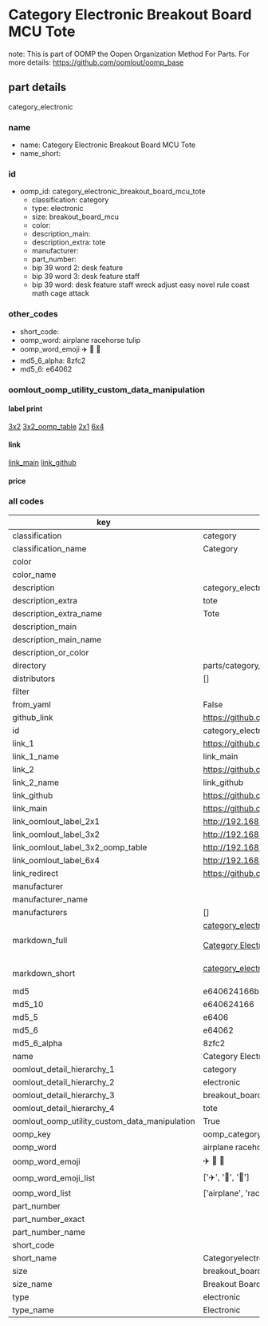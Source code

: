 # Category Electronic Breakout Board MCU Tote  

note: This is part of OOMP the Oopen Organization Method For Parts. For more details: https://github.com/oomlout/oomp_base

##  part details
  



category_electronic



### name
* name: Category Electronic Breakout Board MCU Tote
* name_short: 
### id
* oomp_id: category_electronic_breakout_board_mcu_tote
  * classification: category
  * type: electronic
  * size: breakout_board_mcu
  * color: 
  * description_main: 
  * description_extra: tote
  * manufacturer: 
  * part_number: 
  * bip 39 word 2: desk feature
  * bip 39 word 3: desk feature staff
  * bip 39 word: desk feature staff wreck adjust easy novel rule coast math cage attack

### other_codes
* short_code: 
* oomp_word: airplane racehorse tulip
* oomp_word_emoji :airplane: :racehorse: :tulip:
* md5_6_alpha: 8zfc2
* md5_6: e64062






### oomlout_oomp_utility_custom_data_manipulation
#### label print
[3x2](http://192.168.1.245:1112/?label=oomp%208zfc2)
[3x2_oomp_table](http://192.168.1.108:1112/?label=oomp%208zfc2)
[2x1](http://192.168.1.242:1112/?label=oomp%208zfc2)
[6x4](http://192.168.1.55:1112/?label=oomp%208zfc2)    

#### link

[link_main](https://github.com/oomlout/oomlout_oomp_version_1_messy/tree/main/parts/category_electronic_breakout_board_mcu_tote) [link_github](https://github.com/oomlout/oomlout_oomp_version_1_messy/tree/main/parts/category_electronic_breakout_board_mcu_tote)                             

#### price







### all codes 
| key | value |  
| --- | --- |  
| classification | category |  
| classification_name | Category |  
| color |  |  
| color_name |  |  
| description | category_electronic |  
| description_extra | tote |  
| description_extra_name | Tote |  
| description_main |  |  
| description_main_name |  |  
| description_or_color |   |  
| directory | parts/category_electronic_breakout_board_mcu_tote |  
| distributors | [] |  
| filter |  |  
| from_yaml | False |  
| github_link | https://github.com/oomlout/oomlout_oomp_part_src/tree/main/parts/category_electronic_breakout_board_mcu_tote |  
| id | category_electronic_breakout_board_mcu_tote |  
| link_1 | https://github.com/oomlout/oomlout_oomp_version_1_messy/tree/main/parts/category_electronic_breakout_board_mcu_tote |  
| link_1_name | link_main |  
| link_2 | https://github.com/oomlout/oomlout_oomp_version_1_messy/tree/main/parts/category_electronic_breakout_board_mcu_tote |  
| link_2_name | link_github |  
| link_github | https://github.com/oomlout/oomlout_oomp_version_1_messy/tree/main/parts/category_electronic_breakout_board_mcu_tote |  
| link_main | https://github.com/oomlout/oomlout_oomp_version_1_messy/tree/main/parts/category_electronic_breakout_board_mcu_tote |  
| link_oomlout_label_2x1 | http://192.168.1.242:1112/?label=oomp%208zfc2 |  
| link_oomlout_label_3x2 | http://192.168.1.245:1112/?label=oomp%208zfc2 |  
| link_oomlout_label_3x2_oomp_table | http://192.168.1.108:1112/?label=oomp%208zfc2 |  
| link_oomlout_label_6x4 | http://192.168.1.55:1112/?label=oomp%208zfc2 |  
| link_redirect | https://github.com/oomlout/oomlout_oomp_version_1_messy/tree/main/parts/category_electronic_breakout_board_mcu_tote |  
| manufacturer |  |  
| manufacturer_name |  |  
| manufacturers | [] |  
| markdown_full | [category_electronic_breakout_board_mcu_tote](none)<br>[](none)<br>[Category Electronic Breakout Board Mcu Tote](none)<br><br> |  
| markdown_short | [category_electronic_breakout_board_mcu_tote](none)<br><br> |  
| md5 | e640624166bd32e11701cfe3a81509df |  
| md5_10 | e640624166 |  
| md5_5 | e6406 |  
| md5_6 | e64062 |  
| md5_6_alpha | 8zfc2 |  
| name | Category Electronic Breakout Board MCU Tote |  
| oomlout_detail_hierarchy_1 | category |  
| oomlout_detail_hierarchy_2 | electronic |  
| oomlout_detail_hierarchy_3 | breakout_board_mcu |  
| oomlout_detail_hierarchy_4 | tote |  
| oomlout_oomp_utility_custom_data_manipulation | True |  
| oomp_key | oomp_category_electronic_breakout_board_mcu_tote |  
| oomp_word | airplane racehorse tulip |  
| oomp_word_emoji | :airplane: :racehorse: :tulip: |  
| oomp_word_emoji_list | [':airplane:', ':racehorse:', ':tulip:'] |  
| oomp_word_list | ['airplane', 'racehorse', 'tulip'] |  
| part_number |  |  
| part_number_exact |  |  
| part_number_name |  |  
| short_code |  |  
| short_name | Categoryelectronic |  
| size | breakout_board_mcu |  
| size_name | Breakout Board MCU |  
| type | electronic |  
| type_name | Electronic |  
